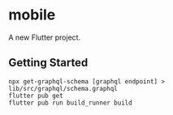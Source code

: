 # mobile

A new Flutter project.

## Getting Started

```
npx get-graphql-schema [graphql endpoint] > lib/src/graphql/schema.graphql
flutter pub get
flutter pub run build_runner build
```

